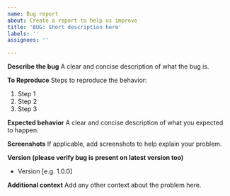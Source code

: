 ```yaml
---
name: Bug report
about: Create a report to help us improve
title: 'BUG: Short description here'
labels: ''
assignees: ''

---
```


**Describe the bug**
A clear and concise description of what the bug is.

**To Reproduce**
Steps to reproduce the behavior:
1. Step 1
2. Step 2
3. Step 3

**Expected behavior**
A clear and concise description of what you expected to happen.

**Screenshots**
If applicable, add screenshots to help explain your problem.

**Version (please verify bug is present on latest version too)**
 - Version [e.g. 1.0.0]


**Additional context**
Add any other context about the problem here.
